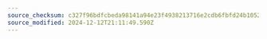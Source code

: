 ```yaml
---
source_checksum: c327f96bdfcbeda98141a94e23f4938213716e2cdb6fbfd24b1052b371505b0d
source_modified: 2024-12-12T21:11:49.590Z
---
```


